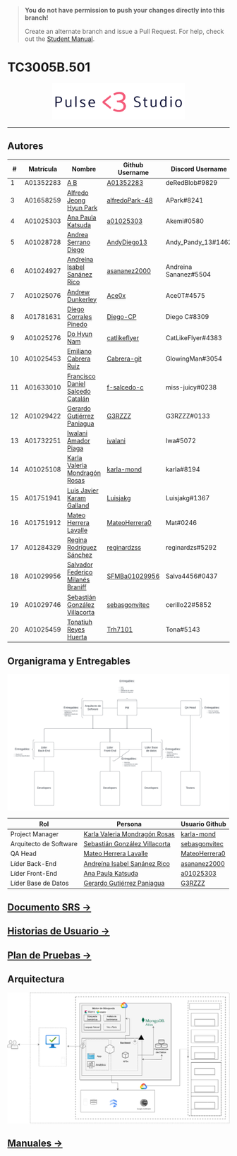 > **You do not have permission to push your changes directly into this branch!** 
> 
> Create an alternate branch and issue a Pull Request. For help, check out the [Student Manual](https://github.com/SFMBa01029956/TC3005B.502/blob/manuals/Files/Student%20Manual.md).

# TC3005B.501
<p align="center">
    <img src="./assets/Logos/PulseLogoTransparente.png" width="300" title="hover text">
</p>
<hr/>

## Autores

| #  | Matrícula | Nombre                                                 | Github Username                                     | Discord Username      | Número de teléfono | Correo Personal                          |
| -- | ---------- | ------------------------------------------------------------ | --------------------------------------------------- | --------------------- | ------------ | --------------------------------------- |
| 1  | A01352283  | [A B](mailto:a01352283@tec.mx)                               | [A01352283](https://github.com/A01352283)           | deRedBlob#9829        | 4622372250   | andres.brisenoc@gmail.com               |
| 3  | A01658259  | [Alfredo Jeong Hyun Park](mailto:a01658259@tec.mx)           | [alfredoPark-48](https://github.com/alfredoPark-48) | APark#8241            | 5547689736   | parkalfredojeonghyun@gmail.com          |
| 4  | A01025303  | [Ana Paula Katsuda](mailto:a01025303@tec.mx)                 | [a01025303](https://github.com/a01025303)           | Akemi#0580            | 5514490291   | akatsuda@outlook.com                    |
| 5  | A01028728  | [Andrea Serrano Diego](mailto:a01028728@tec.mx)              | [AndyDiego13](https://github.com/AndyDiego13)       | Andy_Pandy_13#1462    | 5551670769   | andyserrano_d@outlook.com               |
| 6  | A01024927  | [Andreína Isabel Sanánez Rico](mailto:a01024927@tec.mx)      | [asananez2000](https://github.com/asananez2000)     | Andreina Sananez#5504 | 5521005914   | asananez2000@gmail.com                  |
| 7  | A01025076  | [Andrew Dunkerley](mailto:a01025076@tec.mx)                  | [Ace0x](https://github.com/Ace0x)                   | Ace0T#4575            | 55793218188  | andrew.d.72137@gmail.com                |
| 8  | A01781631  | [Diego Corrales Pinedo](mailto:a01781631@tec.mx)             | [Diego-CP](https://github.com/Diego-CP)             | Diego C#8309          | 5536778043   | pinedo.dc@gmail.com                     |
| 9  | A01025276  | [Do Hyun Nam](mailto:a01025276@tec.mx)                       | [catlikeflyer](https://github.com/catlikeflyer)     | CatLikeFlyer#4383     | 5516505092   | dhnam@aol.com                           |
| 10 | A01025453  | [Emiliano Cabrera Ruiz](mailto:a01025453@tec.mx)             | [Cabrera-git](https://github.com/Cabrera-git)       | GlowingMan#3054       | 5534223131   | cabreraruiz.emi@gmail.com               |
| 11 | A01633010  | [Francisco Daniel Salcedo Catalán](mailto:a01633010@tec.mx)  | [f-salcedo-c](https://github.com/f-salcedo-c)       | miss-juicy#0238       | 3335549545   | francisco.salcedo@mailbox.org           |
| 12 | A01029422  | [Gerardo Gutiérrez Paniagua](mailto:a01029422@tec.mx)        | [G3RZZZ](https://github.com/G3RZZZ)                 | G3RZZZ#0133           | 5531138636   | gerardogtzp6@gmail.com                  |
| 13 | A01732251  | [Iwalani Amador Piaga](mailto:a01732251@tec.mx)              | [ivalani](https://github.com/ivalani)               | Iwa#5072              | 5561289036   | iwalaniamador@gmail.com                 |
| 14 | A01025108  | [Karla Valeria Mondragón Rosas](mailto:a01025108@tec.mx)     | [karla-mond](https://github.com/karla-mond)         | karla#8194            | 5534623044   | karla.mondragon.rosas@gmail.com         |
| 15 | A01751941  | [Luis Javier Karam Galland](mailto:a01751941@tec.mx)         | [Luisjakg](https://github.com/Luisjakg)             | Luisjakg#1367         | 5555073248   | luisjakg@gmail.com                      |
| 16 | A01751912  | [Mateo Herrera Lavalle](mailto:a01751912@tec.mx)             | [MateoHerrera0](https://github.com/MateoHerrera0)   | Mat#0246              | 5628486354   | P14t0n@proton.me                        |
| 17 | A01284329  | [Regina Rodríguez Sánchez](mailto:a01284329@tec.mx)          | [reginardzss](https://github.com/reginardzss)       | reginardzs#5292       | 8180177096   | regina.rodriguezsan@gmail.com           |
| 18 | A01029956  | [Salvador Federico Milanés Braniff](mailto:a01029956@tec.mx) | [SFMBa01029956](https://github.com/SFMBa01029956)   | Salva4456#0437        | 5539048968   | salvadormilanesbraniff@gmail.com        |
| 19 | A01029746  | [Sebastián González Villacorta](mailto:a01029746@tec.mx)     | [sebasgonvitec](https://github.com/sebasgonvitec)   | cerillo22#5852        | 5587918611   | sebastian.gonzalez.villacorta@gmail.com |
| 20 | A01025459  | [Tonatiuh Reyes Huerta](mailto:a01025459@tec.mx)             | [Trh7101](https://github.com/Trh7101)               | Tona#5143             | 5536533155   | tonatiuhreyes8602@gmail.com             |

## Organigrama y Entregables
<p align="center">
  <img src="./assets/diagrams/organigrama&entregables.png" title="hover text">
</p>

| Rol | Persona | Usuario Github |
| --- | ------- | -------------- |
| Project Manager | [Karla Valeria Mondragón Rosas](mailto:a01025108@tec.mx) | [karla-mond](https://github.com/karla-mond) | 
| Arquitecto de Software | [Sebastián González Villacorta](mailto:a01029746@tec.mx) |[sebasgonvitec](https://github.com/sebasgonvitec) |
| QA Head | [Mateo Herrera Lavalle](mailto:a01751912@tec.mx) | [MateoHerrera0](https://github.com/MateoHerrera0) | 
| Líder Back-End | [Andreína Isabel Sanánez Rico](mailto:a01024927@tec.mx) | [asananez2000](https://github.com/asananez2000) |
| Líder Front-End | [Ana Paula Katsuda](mailto:a01025303@tec.mx) | [a01025303](https://github.com/a01025303) | 
| Líder Base de Datos | [Gerardo Gutiérrez Paniagua](mailto:a01029422@tec.mx) | [G3RZZZ](https://github.com/G3RZZZ) |

## [Documento SRS →](https://github.com/SFMBa01029956/TC3005B.501/blob/main/Wiki/SRS.md)

## [Historias de Usuario →](https://docs.google.com/spreadsheets/d/1ekLYBNdBiyeopLcMUxqWD0kK3bIm1L-_8aUfY92UEo0/edit?usp=drive_link)

## [Plan de Pruebas →](https://github.com/SFMBa01029956/TC3005B.501/blob/main/Wiki/Plan_Pruebas.md)

## Arquitectura
<p align="center">
  <img src="./assets/diagrams/Architecture/ArchDiagram.png" width="600" title="hover text">
</p>

## [Manuales →](https://github.com/SFMBa01029956/TC3005B.501/tree/manuals)

